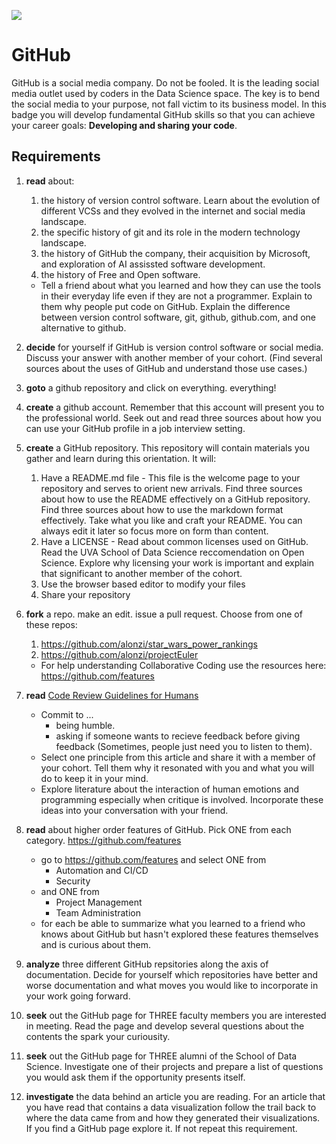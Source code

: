 ![](https://github.com/UVADS/orientation-technical/blob/main/content/images/github-badge.png)

# GitHub

GitHub is a social media company. Do not be fooled. It is the leading social media outlet used by coders in the Data Science space. The key is to bend the social media to your purpose, not fall victim to its business model. In this badge you will develop fundamental GitHub skills so that you can achieve your career goals: **Developing and sharing your code**.



## Requirements

1. **read** about:
   1.  the history of version control software. Learn about the evolution of different VCSs and they evolved in the internet and social media landscape.
   2. the specific history of git and its role in the modern technology landscape.
   3.  the history of GitHub the company, their acquisition by Microsoft, and exploration of AI assissted software development. 
   4.  the history of Free and Open software.

   * Tell a friend about what you learned and how they can use the tools in their everyday life even if they are not a programmer. Explain to them why people put code on GitHub. Explain the difference between version control software, git, github, github.com, and one alternative to github.

2. **decide** for yourself if GitHub is version control software or social media. Discuss your answer with another member of your cohort. (Find several sources about the uses of GitHub and understand those use cases.)

3. **goto** a github repository and click on everything. everything!

3. **create** a github account. Remember that this account will present you to the professional world. Seek out and read three sources about how you can use your GitHub profile in a job interview setting. 
 
4. **create** a GitHub repository. This repository will contain materials you gather and learn during this orientation. It will:
     1. Have a README.md file - This file is the welcome page to your repository and serves to orient new arrivals. Find three sources about how to use the README effectively on a GitHub repository. Find three sources about how to use the markdown format effectively. Take what you like and craft your README. You can always edit it later so focus more on form than content.
     2. Have a LICENSE - Read about common licenses used on GitHub. Read the UVA School of Data Science reccomendation on Open Science. Explore why licensing your work is important and explain that significant to another member of the cohort.
     3. Use the browser based editor to modify your files
     4. Share your repository

5. **fork** a repo. make an edit. issue a pull request. Choose from one of these repos:
    1.  https://github.com/alonzi/star_wars_power_rankings
    2.  https://github.com/alonzi/projectEuler

    * For help understanding Collaborative Coding use the resources here: https://github.com/features

5. **read** [Code Review Guidelines for Humans](https://phauer.com/2018/code-review-guidelines/)
    * Commit to ...
      * being humble.
      * asking if someone wants to recieve feedback before giving feedback (Sometimes, people just need you to listen to them).
    * Select one principle from this article and share it with a member of your cohort. Tell them why it resonated with you and what you will do to keep it in your mind.
    * Explore literature about the interaction of human emotions and programming especially when critique is involved. Incorporate these ideas into your conversation with your friend.

7. **read** about higher order features of GitHub. Pick ONE from each category. https://github.com/features
    * go to https://github.com/features and select ONE from
       * Automation and CI/CD
       * Security
    * and ONE from
       * Project Management
       * Team Administration
    * for each be able to summarize what you learned to a friend who knows about GitHub but hasn't explored these features themselves and is curious about them.
 
8. **analyze** three different GitHub repsitories along the axis of documentation. Decide for yourself which repositories have better and worse documentation and what moves you would like to incorporate in your work going forward.

9. **seek** out the GitHub page for THREE faculty members you are interested in meeting. Read the page and develop several questions about the contents the spark your curiousity.

10. **seek** out the GitHub page for THREE alumni of the School of Data Science. Investigate one of their projects and prepare a list of questions you would ask them if the opportunity presents itself.

11. **investigate** the data behind an article you are reading. For an article that you have read that contains a data visualization follow the trail back to where the data came from and how they generated their visualizations. If you find a GitHub page explore it. If not repeat this requirement.





